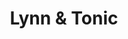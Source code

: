 ---
title: Lynn & Tonic
link: https://lynnandtonic.com
description: Take a look at the grid of projects. It uses container queries in a neat way.
screenshot: https://s3-alpha-sig.figma.com/img/5db9/0318/bb27dd510b8a3f97690531cdbaad66e5?Expires=1687737600&Signature=Iknh8rdHZNCY1q183WVunod993ksEcCj5ULNf3I6sS8uC2KH0Sce-ELIGVD5wZ12TG~gwiHKn1OeoJD06hWXiXlLD41iRfhZKjQnltvHfZ9N5dkbBOo1BkNVaY~kaTjEKiWUJx3M0GV4ikiZ56dppor~o0PWPhaUK3ny843IBK7CZBRZay5cjJmaZgIzx8FpBHYa1sPO~j1j-1ffUvqFmiVjlCnOHtH0eYbwT5o7~NZ-2XQkpPlKra7aOdmW2FARp6EDbLnmZEnag0k65cx~76Csy8hhLN-7ahzQnraij3PniN6yfNBPJFi4SIPx7gQwzmRSrRWHxQVw0ffLRh7vmQ__&Key-Pair-Id=APKAQ4GOSFWCVNEHN3O4
submittedBy: "@brynjulfsen1"
---